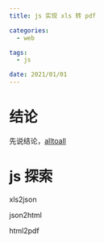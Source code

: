 ```yaml
---
title: js 实现 xls 转 pdf

categories:
  - web

tags:
  - js

date: 2021/01/01
---
```


# 结论

先说结论，[alltoall](http://www.alltoall.net/)

# js 探索

xls2json

json2html

html2pdf
